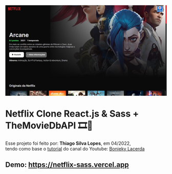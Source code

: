<!---->
<div align="center">
<img src="./public/app.jpg" align="center">
</div>

# Netflix Clone React.js & Sass + TheMovieDbAPI 🎞️🍿

<p>Esse projeto foi feito por: <strong>Thiago Silva Lopes</strong>, em 04/2022,</br>
tendo como base o <a href="https://www.youtube.com/watch?v=tBweoUiMsDg" target="_blank">tutorial</a>
do canal do Youtube: <a href="https://www.youtube.com/channel/UCw9mYSlqKRXI6l4vH-tAYpQ" target="_blank">
Bonieky Lacerda</a></p>

## Demo: https://netflix-sass.vercel.app
